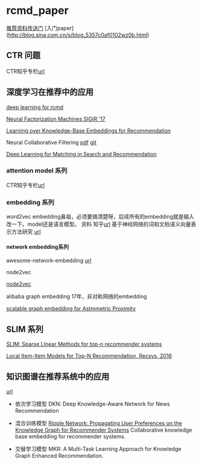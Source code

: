 # rcmd_paper

[推荐资料传送门](https://github.com/shmilysyq/rcmd_paper/wiki/%E6%8E%A8%E8%8D%90%E5%AD%A6%E4%B9%A0%E8%B5%84%E6%96%99) 
[入门paper] (http://blog.sina.com.cn/s/blog_5357c0af0102wz0b.html)

## CTR 问题

CTR知乎专栏[url](https://zhuanlan.zhihu.com/p/31589565)


## 深度学习在推荐中的应用

[deep learning for rcmd](https://github.com/shmilysyq/rcmd_paper/blob/master/Deep%20Learning%20for%20Recommender%20Systems.pdf)

[Neural Factorization Machines  SIGIR '17](http://www.comp.nus.edu.sg/~xiangnan/papers/sigir17-nfm.pdf)

[Learning over Knowledge-Base Embeddings for Recommendation](https://arxiv.org/pdf/1803.06540.pdf)

Neural Collaborative Filtering [pdf](https://www.comp.nus.edu.sg/~xiangnan/papers/ncf.pdf) [git](https://github.com/hexiangnan/neural_collaborative_filtering)

[Deep Learning for Matching in Search and Recommendation](https://www.comp.nus.edu.sg/~xiangnan/papers/www18-tutorial-deep-matching.pdf)

### attention model 系列
  CTR知乎专栏[url](https://zhuanlan.zhihu.com/p/34103038)
### embedding 系列

word2vec  embedding鼻祖，必须要搞清楚呀，后续所有的embedding就是输入改一下。model还是语言模型。
资料
知乎[url](https://zhuanlan.zhihu.com/p/26306795)
基于神经网络的词和文档语义向量表示方法研究 [url](http://licstar.net/archives/687)


#### network embedding系列
awesome-network-embedding [url](https://github.com/chihming/awesome-network-embedding)

node2vec 

[node2vec](https://github.com/shmilysyq/rcmd_paper/blob/master/embedding/node2vec.pdf)

alibaba graph embedding 17年，非对称网络的embedding

[scalable graph embedding for Astmmetric Proximity](https://github.com/shmilysyq/rcmd_paper/blob/master/embedding/Scalable%20Graph%20Embedding%20for%20Asymmetric)

## SLIM 系列
[SLIM: Sparse LInear Methods for top-n recommender systems](https://blog.csdn.net/nihaomafb/article/details/53741813)

[Local Item-Item Models for Top-N Recommendation, Recsys, 2016](https://blog.csdn.net/weixin_39064571/article/details/78835939)

## 知识图谱在推荐系统中的应用
[url](https://mp.weixin.qq.com/s/QO34vyt3uBSKvnYSW0Kumg)
- 依次学习模型
DKN: Deep Knowledge-Aware Network for News Recommendation

- 混合训练模型
[Ripple Network: Propagating User Preferences
on the Knowledge Graph for Recommender Systems](https://arxiv.org/pdf/1803.03467.pdf)
Collaborative knowledge base embedding for recommender systems.

- 交替学习模型
MKR: A Multi-Task Learning Approach for Knowledge Graph Enhanced Recommendation.
